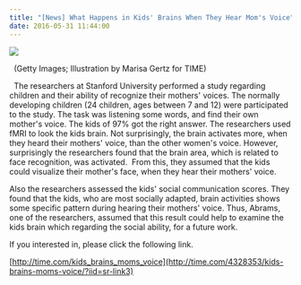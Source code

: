 ```yaml
---
title: "[News] What Happens in Kids' Brains When They Hear Mom's Voice"
date: 2016-05-31 11:44:00
---
```


![](https://api.time.com/wp-content/uploads/2016/05/mom-voice-kids-brains.jpg?w=922&quality=85#50)

  (Getty Images; Illustration by Marisa Gertz for TIME)

  The researchers at Stanford University performed a study regarding children and their ability of recognize their mothers' voices. The normally developing children (24 children, ages between 7 and 12) were participated to the study. The task was listening some words, and find their own mother's voice. The kids of 97% got the right answer. The researchers used fMRI to look the kids brain. Not surprisingly, the brain activates more, when they heard their mothers' voice, than the other women's voice. However, surprisingly the researchers found that the brain area, which is related to face recognition, was activated. 
From this, they assumed that the kids could visualize their mother's face, when they hear their mothers' voice. 

Also the researchers assessed the kids' social communication scores. They found that the kids, who are most socially adapted, brain activities shows some specific pattern during hearing their mothers' voice. Thus, Abrams, one of the researchers, assumed that this result could help to examine the kids brain which regarding the social ability, for a future work.

If you interested in, please click the following link.

[http://time.com/kids_brains_moms_voice](http://time.com/4328353/kids-brains-moms-voice/?iid=sr-link3)